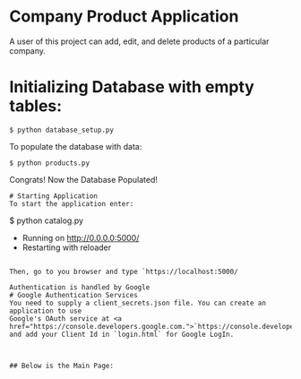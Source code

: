 # Company Product Application 

A user of this project can add, edit, and delete products of a particular company.  

# Initializing Database with empty tables:
```
$ python database_setup.py
```
To populate the database with data:
```
$ python products.py
```

Congrats! Now the Database Populated!

```
# Starting Application
To start the application enter:
```
$ python catalog.py
* Running on http://0.0.0.0:5000/
* Restarting with reloader
```

Then, go to you browser and type `https://localhost:5000/

Authentication is handled by Google
# Google Authentication Services
You need to supply a client_secrets.json file. You can create an application to use
Google's OAuth service at <a href="https://console.developers.google.com.">`https://console.developers.google.com`</a>
and add your Client Id in `login.html` for Google LogIn.



## Below is the Main Page: